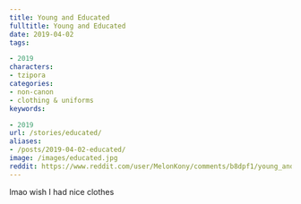 ```yaml
---
title: Young and Educated
fulltitle: Young and Educated
date: 2019-04-02
tags:

- 2019
characters:
- tzipora
categories:
- non-canon
- clothing & uniforms
keywords:

- 2019
url: /stories/educated/
aliases:
- /posts/2019-04-02-educated/
image: /images/educated.jpg
reddit: https://www.reddit.com/user/MelonKony/comments/b8dpf1/young_and_educated/
---
```

lmao wish I had nice clothes
